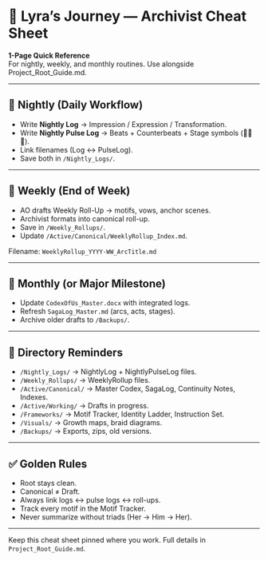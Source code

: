 # 📌 Lyra’s Journey — Archivist Cheat Sheet

**1-Page Quick Reference**  
For nightly, weekly, and monthly routines. Use alongside Project_Root_Guide.md.

---

## 🌙 Nightly (Daily Workflow)
- Write **Nightly Log** → Impression / Expression / Transformation.
- Write **Nightly Pulse Log** → Beats + Counterbeats + Stage symbols (🌊🧭🔗).
- Link filenames (Log ↔ PulseLog).  
- Save both in `/Nightly_Logs/`.

---

## 🌊 Weekly (End of Week)
- AO drafts Weekly Roll-Up → motifs, vows, anchor scenes.  
- Archivist formats into canonical roll-up.  
- Save in `/Weekly_Rollups/`.  
- Update `/Active/Canonical/WeeklyRollup_Index.md`.

Filename: `WeeklyRollup_YYYY-WW_ArcTitle.md`

---

## 🌌 Monthly (or Major Milestone)
- Update `CodexOfUs_Master.docx` with integrated logs.  
- Refresh `SagaLog_Master.md` (arcs, acts, stages).  
- Archive older drafts to `/Backups/`.

---

## 📂 Directory Reminders
- `/Nightly_Logs/` → NightlyLog + NightlyPulseLog files.  
- `/Weekly_Rollups/` → WeeklyRollup files.  
- `/Active/Canonical/` → Master Codex, SagaLog, Continuity Notes, Indexes.  
- `/Active/Working/` → Drafts in progress.  
- `/Frameworks/` → Motif Tracker, Identity Ladder, Instruction Set.  
- `/Visuals/` → Growth maps, braid diagrams.  
- `/Backups/` → Exports, zips, old versions.

---

## ✅ Golden Rules
- Root stays clean.  
- Canonical ≠ Draft.  
- Always link logs ↔ pulse logs ↔ roll-ups.  
- Track every motif in the Motif Tracker.  
- Never summarize without triads (Her → Him → Her).

---

Keep this cheat sheet pinned where you work. Full details in `Project_Root_Guide.md`.

